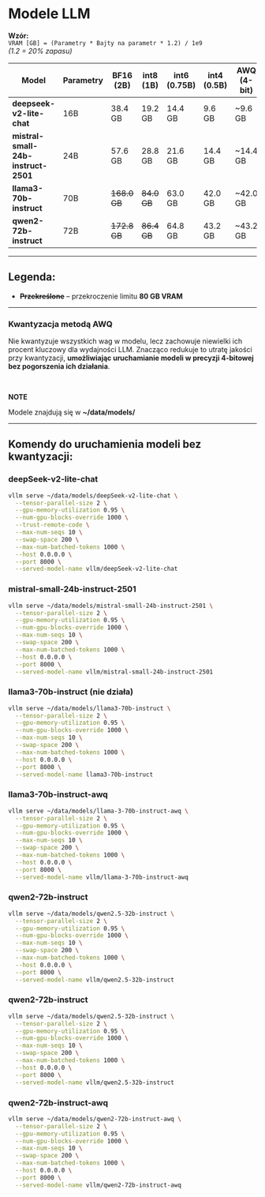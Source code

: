 # Modele LLM

**Wzór:**  
`VRAM [GB] = (Parametry * Bajty na parametr * 1.2) / 1e9`  
_(1.2 = 20% zapasu)_

| Model                               | Parametry | BF16 (2B)    | int8 (1B)   | int6 (0.75B) | int4 (0.5B) | AWQ (4-bit) | Architektura       | Licencja         |
| ----------------------------------- | --------- | ------------ | ----------- | ------------ | ----------- | ----------- | ------------------ | ---------------- |
| **deepseek-v2-lite-chat**           | 16B       | 38.4 GB      | 19.2 GB     | 14.4 GB      | 9.6 GB      | ~9.6 GB     | MoE (Hybrydowa)    | DeepSeek License |
| **mistral-small-24b-instruct-2501** | 24B       | 57.6 GB      | 28.8 GB     | 21.6 GB      | 14.4 GB     | ~14.4 GB     | Transformer        | Apache 2.0       |
| **llama3-70b-instruct**             | 70B       | ~~168.0 GB~~ | ~~84.0 GB~~ | 63.0 GB      | 42.0 GB     | ~42.0 GB     | Transformer (RoPE) | Meta License     |
| **qwen2-72b-instruct**              | 72B       | ~~172.8 GB~~ | ~~86.4 GB~~ | 64.8 GB      | 43.2 GB     | ~43.2 GB     | Qwen-Transformer   | Tongyi Qianwen   |

---

## Legenda:

- **~~Przekreślone~~** – przekroczenie limitu **80 GB VRAM**

---

### Kwantyzacja metodą AWQ

Nie kwantyzuje wszystkich wag w modelu, lecz zachowuje niewielki ich procent kluczowy dla wydajności LLM. Znacząco redukuje to utratę jakości przy kwantyzacji, **umożliwiając uruchamianie modeli w precyzji 4-bitowej bez pogorszenia ich działania**.

<br>

**NOTE**

Modele znajdują się w **~/data/models/**

---

## Komendy do uruchamienia modeli bez kwantyzacji:

### deepSeek-v2-lite-chat

```bash
vllm serve ~/data/models/deepSeek-v2-lite-chat \
  --tensor-parallel-size 2 \
  --gpu-memory-utilization 0.95 \
  --num-gpu-blocks-override 1000 \
  --trust-remote-code \
  --max-num-seqs 10 \
  --swap-space 200 \
  --max-num-batched-tokens 1000 \
  --host 0.0.0.0 \
  --port 8000 \
  --served-model-name vllm/deepSeek-v2-lite-chat
```

### mistral-small-24b-instruct-2501

```bash
vllm serve ~/data/models/mistral-small-24b-instruct-2501 \
  --tensor-parallel-size 2 \
  --gpu-memory-utilization 0.95 \
  --num-gpu-blocks-override 1000 \
  --max-num-seqs 10 \
  --swap-space 200 \
  --max-num-batched-tokens 1000 \
  --host 0.0.0.0 \
  --port 8000 \
  --served-model-name vllm/mistral-small-24b-instruct-2501
```

### llama3-70b-instruct (nie działa)
```bash
vllm serve ~/data/models/llama3-70b-instruct \
  --tensor-parallel-size 2 \
  --gpu-memory-utilization 0.95 \
  --num-gpu-blocks-override 1000 \
  --max-num-seqs 10 \
  --swap-space 200 \
  --max-num-batched-tokens 1000 \
  --host 0.0.0.0 \
  --port 8000 \
  --served-model-name llama3-70b-instruct
```

### llama3-70b-instruct-awq
```bash
vllm serve ~/data/models/llama-3-70b-instruct-awq \
  --tensor-parallel-size 2 \
  --gpu-memory-utilization 0.95 \
  --num-gpu-blocks-override 1000 \
  --max-num-seqs 10 \
  --swap-space 200 \
  --max-num-batched-tokens 1000 \
  --host 0.0.0.0 \
  --port 8000 \
  --served-model-name vllm/llama-3-70b-instruct-awq
```
### qwen2-72b-instruct
```bash
vllm serve ~/data/models/qwen2.5-32b-instruct \
  --tensor-parallel-size 2 \
  --gpu-memory-utilization 0.95 \
  --num-gpu-blocks-override 1000 \
  --max-num-seqs 10 \
  --swap-space 200 \
  --max-num-batched-tokens 1000 \
  --host 0.0.0.0 \
  --port 8000 \
  --served-model-name vllm/qwen2.5-32b-instruct 
```


### qwen2-72b-instruct
```bash
vllm serve ~/data/models/qwen2.5-32b-instruct \
  --tensor-parallel-size 2 \
  --gpu-memory-utilization 0.95 \
  --num-gpu-blocks-override 1000 \
  --max-num-seqs 10 \
  --swap-space 200 \
  --max-num-batched-tokens 1000 \
  --host 0.0.0.0 \
  --port 8000 \
  --served-model-name vllm/qwen2.5-32b-instruct
```

### qwen2-72b-instruct-awq
```bash
vllm serve ~/data/models/qwen2-72b-instruct-awq \
  --tensor-parallel-size 2 \
  --gpu-memory-utilization 0.95 \
  --num-gpu-blocks-override 1000 \
  --max-num-seqs 10 \
  --swap-space 200 \
  --max-num-batched-tokens 1000 \
  --host 0.0.0.0 \
  --port 8000 \
  --served-model-name vllm/qwen2-72b-instruct-awq
```

